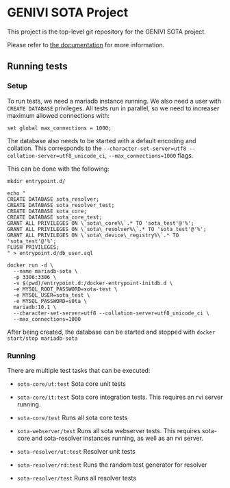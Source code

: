# GENIVI SOTA Project

This project is the top-level git repository for the GENIVI SOTA project.

Please refer to [the documentation](http://genivi.github.io/rvi_sota_server/) for more information.

## Running tests

### Setup

To run tests, we need a mariadb instance running. We also need a user
with `CREATE DATABASE` privileges. All tests run in parallel, so we
need to increaser maximum allowed connections with:

    set global max_connections = 1000;
    
The database also needs to be started with a default encoding and
collation. This corresponds to the `--character-set-server=utf8
--collation-server=utf8_unicode_ci`, `--max_connections=1000` flags.

This can be done with the following:

    mkdir entrypoint.d/

    echo "
    CREATE DATABASE sota_resolver;
    CREATE DATABASE sota_resolver_test;
    CREATE DATABASE sota_core;
    CREATE DATABASE sota_core_test;
    GRANT ALL PRIVILEGES ON \`sota\_core%\`.* TO 'sota_test'@'%';
    GRANT ALL PRIVILEGES ON \`sota\_resolver%\`.* TO 'sota_test'@'%';
    GRANT ALL PRIVILEGES ON \`sota\_device\_registry%\`.* TO 'sota_test'@'%';
    FLUSH PRIVILEGES;
    " > entrypoint.d/db_user.sql
    
    docker run -d \
      --name mariadb-sota \
      -p 3306:3306 \
      -v $(pwd)/entrypoint.d:/docker-entrypoint-initdb.d \
      -e MYSQL_ROOT_PASSWORD=sota-test \
      -e MYSQL_USER=sota_test \
      -e MYSQL_PASSWORD=s0ta \
      mariadb:10.1 \
      --character-set-server=utf8 --collation-server=utf8_unicode_ci \
      --max_connections=1000

After being created, the database can be started and stopped with
`docker start/stop mariadb-sota`

### Running

There are multiple test tasks that can be executed:

* `sota-core/ut:test` Sota core unit tests

* `sota-core/it:test` Sota core integration tests. This requires an
  rvi server running.
  
* `sota-core/test` Runs all sota core tests

* `sota-webserver/test` Runs all sota webserver tests. This requires
  sota-core and sota-resolver instances running, as well as an rvi
  server.
    
* `sota-resolver/ut:test` Resolver unit tests

* `sota-resolver/rd:test` Runs the random test generator for resolver

* `sota-resolver/test` Runs all resolver tests

